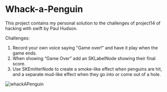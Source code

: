 # Whack-a-Penguin
This project contains my personal solution to the challenges of project14 of hacking with swift by Paul Hudson.

Challenges:
1. Record your own voice saying "Game over!" and have it play when the game ends.
2. When showing “Game Over” add an SKLabelNode showing their final score.
3. Use SKEmitterNode to create a smoke-like effect when penguins are hit, and a separate mud-like effect when they go into or come out of a hole.


![whackAPenguin](https://user-images.githubusercontent.com/52813885/89129496-8461ef00-d51d-11ea-958e-517771b52ec8.gif)
